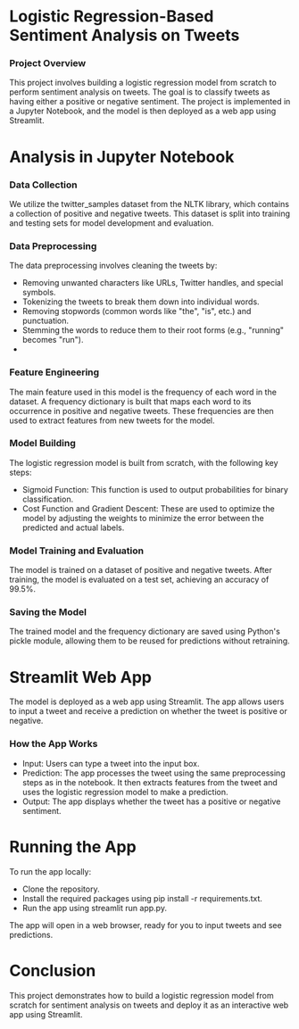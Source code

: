 # Logistic Regression-Based Sentiment Analysis on Tweets
### Project Overview
This project involves building a logistic regression model from scratch to perform sentiment analysis on tweets. The goal is to classify tweets as having either a positive or negative sentiment. The project is implemented in a Jupyter Notebook, and the model is then deployed as a web app using Streamlit.

# Analysis in Jupyter Notebook
### Data Collection
We utilize the twitter_samples dataset from the NLTK library, which contains a collection of positive and negative tweets. This dataset is split into training and testing sets for model development and evaluation.

### Data Preprocessing
The data preprocessing involves cleaning the tweets by:
- Removing unwanted characters like URLs, Twitter handles, and special symbols.
- Tokenizing the tweets to break them down into individual words.
- Removing stopwords (common words like "the", "is", etc.) and punctuation.
- Stemming the words to reduce them to their root forms (e.g., "running" becomes "run").
- 
### Feature Engineering
The main feature used in this model is the frequency of each word in the dataset. A frequency dictionary is built that maps each word to its occurrence in positive and negative tweets. These frequencies are then used to extract features from new tweets for the model.

### Model Building
The logistic regression model is built from scratch, with the following key steps:
 - Sigmoid Function: This function is used to output probabilities for binary classification.
 - Cost Function and Gradient Descent: These are used to optimize the model by adjusting the weights to minimize the error between the predicted and actual labels.

### Model Training and Evaluation
The model is trained on a dataset of positive and negative tweets. After training, the model is evaluated on a test set, achieving an accuracy of 99.5%.

### Saving the Model
The trained model and the frequency dictionary are saved using Python's pickle module, allowing them to be reused for predictions without retraining.

# Streamlit Web App
The model is deployed as a web app using Streamlit. The app allows users to input a tweet and receive a prediction on whether the tweet is positive or negative.

### How the App Works
- Input: Users can type a tweet into the input box.
- Prediction: The app processes the tweet using the same preprocessing steps as in the notebook. It then extracts features from the tweet and uses the logistic regression model to make a prediction.
- Output: The app displays whether the tweet has a positive or negative sentiment.

# Running the App
To run the app locally:
- Clone the repository.
- Install the required packages using pip install -r requirements.txt.
- Run the app using streamlit run app.py.
  
The app will open in a web browser, ready for you to input tweets and see predictions.

# Conclusion
This project demonstrates how to build a logistic regression model from scratch for sentiment analysis on tweets and deploy it as an interactive web app using Streamlit.
